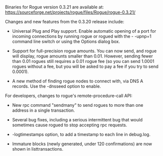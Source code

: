 Binaries for Rogue version 0.3.21 are available at:
  https://sourceforge.net/projects/rogue/files/Rogue/rogue-0.3.21/

Changes and new features from the 0.3.20 release include:

* Universal Plug and Play support.  Enable automatic opening of a port for incoming connections by running rogue or rogued with the - -upnp=1 command line switch or using the Options dialog box.

* Support for full-precision rogue amounts.  You can now send, and rogue will display, rogue amounts smaller than 0.01.  However, sending fewer than 0.01 rogues still requires a 0.01 rogue fee (so you can send 1.0001 rogues without a fee, but you will be asked to pay a fee if you try to send 0.0001).

* A new method of finding rogue nodes to connect with, via DNS A records. Use the -dnsseed option to enable.

For developers, changes to rogue's remote-procedure-call API:

* New rpc command "sendmany" to send rogues to more than one address in a single transaction.

* Several bug fixes, including a serious intermittent bug that would sometimes cause rogued to stop accepting rpc requests. 

* -logtimestamps option, to add a timestamp to each line in debug.log.

* Immature blocks (newly generated, under 120 confirmations) are now shown in listtransactions.
